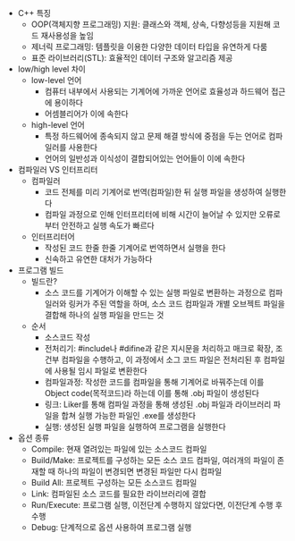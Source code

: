 - C++ 특징
	- OOP(객체지향 프로그래밍) 지원: 클래스와 객체, 상속, 다향성등을 지원해 코드 재사용성을 높임
	- 제너릭 프로그래밍: 템플릿을 이용한 다양한 데이터 타입을 유연하게 다룸
	- 표준 라이브러리(STL): 효율적인 데이터 구조와 알고리즘 제공
- low/high level 차이
    - low-level 언어
        - 컴퓨터 내부에서 사용되는 기계어에 가까운 언어로 효율성과 하드웨어 접근에 용이하다
        - 어셈블리어가 이에 속한다
    - high-level 언어
        - 특정 하드웨어에 종속되지 않고 문제 해결 방식에 중점을 두는 언어로 컴파일러를 사용한다
        - 언어의 일반성과 이식성이 결합되어있는 언어들이 이에 속한다
- 컴파일러 VS 인터프리터
    - 컴파일러
        - 코드 전체를 미리 기계어로 번역(컴파일)한 뒤 실행 파일을 생성하여 실행한다
        - 컴파일 과정으로 인해 인터프리터에 비해 시간이 늘어날 수 있지만 오류로부터 안전하고 실행 속도가 빠르다
    - 인터프리터어
        - 작성된 코드 한줄 한줄 기계어로 번역하면서 실행을 한다
        - 신속하고 유연한 대처가 가능하다
- 프로그램 빌드
    - 빌드란?
        - 소스 코드를 기계어가 이해할 수 있는 실행 파일로 변환하는 과정으로 컴파일러와 링커가 주된 역할을 하며, 소스 코드 컴파일과 개별 오브젝트 파일을 결합해 하나의 실행 파일을 만드는 것
    - 순서
        - 소스코드 작성
        - 전처리기: #include나 #difine과 같은 지시문을 처리하고 매크로 확장, 조건부 컴파일을 수행하고, 이 과정에서 소그 코드 파일은 전처리된 후 컴파일에 사용될 임시 파일로 변환한다
        - 컴파일과정: 작성한 코드를 컴파일을 통해 기계어로 바꿔주는데 이를 Object code(목적코드)라 하는데 이를 통해 .obj 파일이 생성된다
        - 링크: Liker를 통해 컴파일 과정을 통해 생성된 .obj 파일과 라이브러리 파일을 합쳐 실행 가능한 파일인 .exe를 생성한다
        - 실행: 생성된 실행 파일을 실행하여 프로그램을 실행한다
- 옵션 종류
	- Compile: 현재 열려있는 파일에 있는 소스코드 컴파일
	- Build/Make: 프로젝트를 구성하는 모든 소스 코드 컴파일, 여러개의 파일이 존재할 때 하나의 파일이 변경되면 변경된 파일만 다시 컴파일
	- Build All: 프로젝트 구성하는 모든 소스코드 컴파일
	- Link: 컴파일된 소스 코드를 필요한 라이브러리에 결합
	- Run/Execute: 프로그램 실행, 이전단계 수행하지 않았다면, 이전단계 수행 후 수행
	- Debug: 단계적으로 옵션 사용하여 프로그램 실행